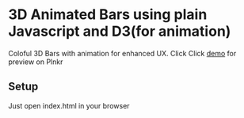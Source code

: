 # 3D Animated Bars using plain Javascript and D3(for animation) 

Coloful 3D Bars with animation for enhanced UX. Click Click [demo](https://plnkr.co/edit/pH1kiRVkuRdm7nr2Syyo?p=preview) for preview on Plnkr

## Setup

Just open index.html in your browser
